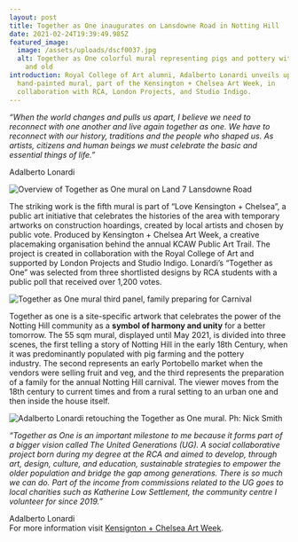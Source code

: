 ```yaml
---
layout: post
title: Together as One inaugurates on Lansdowne Road in Notting Hill
date: 2021-02-24T19:39:49.985Z
featured_image:
  image: /assets/uploads/dscf0037.jpg
  alt: Together as One colorful mural representing pigs and pottery with children
    and old
introduction: Royal College of Art alumni, Adalberto Lonardi unveils uplifting
  hand-painted mural, part of the Kensington + Chelsea Art Week, in
  collaboration with RCA, London Projects, and Studio Indigo.
---
```

*“When the world changes and pulls us apart, I believe we need to reconnect with one another and live again together as one. We have to reconnect with our history, traditions and the people who shaped us. As artists, citizens and human beings we must celebrate the basic and essential things of life.”* 

Adalberto Lonardi 

![Overview of Together as One mural on Land 7 Lansdowne Road](/assets/uploads/dscf0075.jpg "Overview of Together as One mural on Land 7 Lansdowne Road")

The striking work is the fifth mural is part of “Love Kensington + Chelsea”, a public art initiative that celebrates the histories of the area with temporary artworks on construction hoardings, created by local artists and chosen by public vote. Produced by Kensington + Chelsea Art Week, a creative placemaking organisation behind the annual KCAW Public Art Trail. The project is created in collaboration with the Royal College of Art and supported by London Projects and Studio Indigo. Lonardi’s “Together as One” was selected from three shortlisted designs by RCA students with a public poll that received over 1,200 votes. 

![Together as One mural third panel, family preparing for Carnival](/assets/uploads/dscf0026.jpg "Together as One mural third panel, family preparing for Carnival")

Together as one is a site-specific artwork that celebrates the power of the Notting Hill community as a **symbol of harmony and unity** for a better tomorrow. The 55 sqm mural, displayed until May 2021, is divided into three scenes, the first telling a story of Notting Hill in the early 18th Century, when it was predominantly populated with pig farming and the pottery industry. The second represents an early Portobello market when the vendors were selling fruit and veg, and the third represents the preparation of a family for the annual Notting Hill carnival. The viewer moves from the 18th century to current times and from a rural setting to an urban one and then inside the house itself.

![Adalberto Lonardi retouching the Together as One mural. Ph: Nick Smith](/assets/uploads/7-lansdowne-road-19.jpg "Adalberto Lonardi retouching the Together as One mural. Ph: Nick Smith")

*“Together as One is an important milestone to me because it forms part of a bigger vision called The United Generations (UG). A social collaborative project born during my degree at the RCA and aimed to develop, through art, design, culture, and education, sustainable strategies to empower the older population and bridge the gap among generations. There is so much we can do. Part of the income from commissions related to the UG goes to local charities such as Katherine Low Settlement, the community centre I volunteer for since 2019.”* 

Adalberto Lonardi 
<br>
For more information visit [Kensignton + Chelsea Art Week](https://www.kcaw.co.uk/mural-5-vote).
